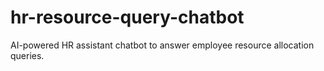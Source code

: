 # hr-resource-query-chatbot
AI-powered HR assistant chatbot to answer employee resource allocation queries.

